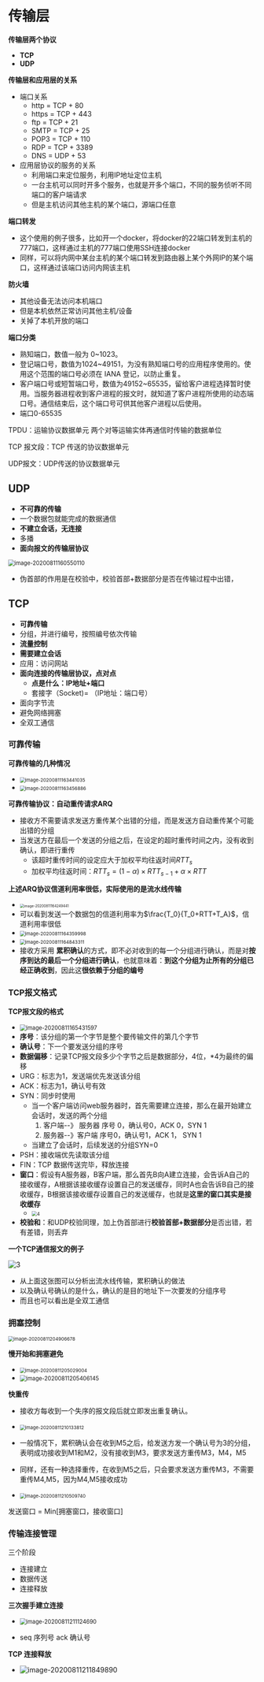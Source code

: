 # 传输层

**传输层两个协议**

- **TCP**
- **UDP**



**传输层和应用层的关系**

- 端口关系
  - http = TCP + 80 
  - https = TCP + 443
  - ftp = TCP + 21
  - SMTP = TCP + 25
  - POP3 = TCP + 110
  - RDP = TCP + 3389
  - DNS = UDP + 53
- 应用层协议的服务的关系
  - 利用端口来定位服务，利用IP地址定位主机
  - 一台主机可以同时开多个服务，也就是开多个端口，不同的服务侦听不同端口的客户端请求
  - 但是主机访问其他主机的某个端口，源端口任意



**端口转发**

- 这个使用的例子很多，比如开一个docker，将docker的22端口转发到主机的777端口，这样通过主机的777端口使用SSH连接docker
- 同样，可以将内网中某台主机的某个端口转发到路由器上某个外网IP的某个端口，这样通过该端口访问内网该主机



**防火墙**

- 其他设备无法访问本机端口
- 但是本机依然正常访问其他主机/设备
- 关掉了本机开放的端口



**端口分类**

- 熟知端口，数值一般为 0~1023。
- 登记端口号，数值为1024~49151，为没有熟知端口号的应用程序使用的。使用这个范围的端口号必须在 IANA 登记，以防止重复。
- 客户端口号或短暂端口号，数值为49152~65535，留给客户进程选择暂时使用。当服务器进程收到客户进程的报文时，就知道了客户进程所使用的动态端口号。通信结束后，这个端口号可供其他客户进程以后使用。
- 端口0-65535



TPDU：运输协议数据单元 两个对等运输实体再通信时传输的数据单位

TCP 报文段：TCP 传送的协议数据单元

UDP报文：UDP传送的协议数据单元







## UDP

- **不可靠的传输**
- 一个数据包就能完成的数据通信
- **不建立会话，无连接**
- 多播
- **面向报文的传输层协议**



<img src="images/image-20200811160550110.png" alt="image-20200811160550110" style="zoom:80%;" />



- 伪首部的作用是在校验中，校验首部+数据部分是否在传输过程中出错，

## TCP

- **可靠传输**
- 分组，并进行编号，按照编号依次传输
- **流量控制**
- **需要建立会话**
- 应用：访问网站
- **面向连接的传输层协议，点对点**
  - **点是什么：IP地址+端口**
  - 套接字（Socket)= （IP地址：端口号）
- 面向字节流
- 避免网络拥塞
- 全双工通信





### 可靠传输



**可靠传输的几种情况**

- <img src="images/image-20200811163441035.png" alt="image-20200811163441035" style="zoom:67%;" />
- <img src="images/image-20200811163456886.png" alt="image-20200811163456886" style="zoom:67%;" />



**可靠传输协议：自动重传请求ARQ**

- 接收方不需要请求发送方重传某个出错的分组，而是发送方自动重传某个可能出错的分组
- 当发送方在最后一个发送的分组之后，在设定的超时重传时间之内，没有收到确认，即进行重传
  - 该超时重传时间的设定应大于加权平均往返时间$RTT_s$
  - 加权平均往返时间：$RTT_s = (1-\alpha) \times RTT_{s-1} + \alpha \times RTT$



**上述ARQ协议信道利用率很低，实际使用的是流水线传输**

- <img src="images/image-20200811164249441.png" alt="image-20200811164249441" style="zoom:50%;" />
- 可以看到发送一个数据包的信道利用率为$\frac{T_0}{T_0+RTT+T_A}$，信道利用率很低
- <img src="images/image-20200811164359998.png" alt="image-20200811164359998" style="zoom:67%;" />
- <img src="images/image-20200811164843311.png" alt="image-20200811164843311" style="zoom:67%;" />
- 接收方采用 **累积确认**的方式，即不必对收到的每一个分组进行确认，而是对**按序到达的最后一个分组进行确认**，也就意味着：**到这个分组为止所有的分组已经正确收到**，因此这**很依赖于分组的编号**









### TCP报文格式

**TCP报文段的格式**

- <img src="images/image-20200811165431597.png" alt="image-20200811165431597" style="zoom:80%;" />
- **序号**：该分组的第一个字节是整个要传输文件的第几个字节
- **确认号**：下一个要发送分组的序号
- **数据偏移**：记录TCP报文段多少个字节之后是数据部分，4位，*4为最终的偏移
- URG：标志为1，发送端优先发送该分组
- ACK：标志为1，确认号有效
- SYN：同步时使用
  - 当一个客户端访问web服务器时，首先需要建立连接，那么在最开始建立会话时，发送的两个分组
    1. 客户端--》 服务器 序号 0，确认号0，ACK 0，SYN 1
    2. 服务器--》客户端  序号0，确认号1，ACK 1， SYN 1
  - 当建立了会话时，后续发送的分组SYN=0
- PSH：接收端优先读取该分组
- FIN：TCP 数据传送完毕，释放连接
- **窗口**：假设有A服务器，B客户端，那么首先B向A建立连接，会告诉A自己的接收缓存，A根据该接收缓存设置自己的发送缓存，同时A也会告诉B自己的接收缓存，B根据该接收缓存设置自己的发送缓存，也就是**这里的窗口其实是接收缓存**
  - <img src="images/4.jpg" alt="4" style="zoom:67%;" />
- **校验和**：和UDP校验同理，加上伪首部进行**校验首部+数据部分**是否出错，若有差错，则丢弃



**一个TCP通信报文的例子**

![3](images/3.jpg)

- 从上面这张图可以分析出流水线传输，累积确认的做法
- 以及确认号确认的是什么，确认的是目的地址下一次要发的分组序号
- 而且也可以看出是全双工通信





### 拥塞控制

<img src="images/image-20200811204906678.png" alt="image-20200811204906678" style="zoom:67%;" />





**慢开始和拥塞避免**

- <img src="images/image-20200811205029004.png" alt="image-20200811205029004" style="zoom:67%;" />
- <img src="images/image-20200811205406145.png" alt="image-20200811205406145" style="zoom:80%;" />





**快重传**

- 接收方每收到一个失序的报文段后就立即发出重复确认。
- <img src="images/image-20200811210133812.png" alt="image-20200811210133812" style="zoom:67%;" />
- 一般情况下，累积确认会在收到M5之后，给发送方发一个确认号为3的分组，表明成功接收到M1和M2，没有接收到M3，要求发送方重传M3，M4，M5
- 同样，还有一种选择重传，在收到M5之后，只会要求发送方重传M3，不需要重传M4,M5，因为M4,M5接收成功

- <img src="images/image-20200811210509740.png" alt="image-20200811210509740" style="zoom:67%;" />

发送窗口  = Min[拥塞窗口，接收窗口]





### 传输连接管理

三个阶段

- 连接建立
- 数据传送
- 连接释放



**三次握手建立连接**

- <img src="images/image-20200811211124690.png" alt="image-20200811211124690" style="zoom:80%;" />

- seq 序列号  ack  确认号





**TCP 连接释放**

- ![image-20200811211849890](images/image-20200811211849890.png)